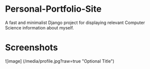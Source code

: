 # Personal-Portfolio-Site
A fast and minimalist Django project for displaying relevant Computer Science information about myself.

# Screenshots
![image] 
(/media/profile.jpg?raw=true "Optional Title")
